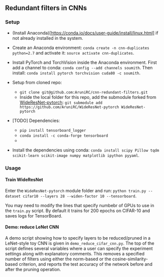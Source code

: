 ## Redundant filters in CNNs

### Setup

* (Install Anaconda)[https://conda.io/docs/user-guide/install/linux.html] if not already installed in the system.
* Create an Anaconda environment: `conda create -n cnn-duplicates python=2.7` and activate it: `source activate cnn-duplicates`.
* Install PyTorch and TorchVision inside the Anaconda environment. First add a channel to conda: `conda config --add channels soumith`. Then install: `conda install pytorch torchvision cuda80 -c soumith`.
* Setup from cloned repo: 
    * `git clone git@github.com:AruniRC/cnn-redundant-filters.git`
    * Inside the local folder for this repo, add the submodule forked from [WideResNet-pytorch](https://github.com/xternalz/WideResNet-pytorch):  `git submodule add https://github.com/AruniRC/WideResNet-pytorch WideResNet-pytorch` 
* [TODO] Dependencies:
    * `pip install tensorboard_logger`
    * `conda install -c conda-forge tensorboard`
    * 



* Install the dependencies using conda: `conda install scipy Pillow tqdm scikit-learn scikit-image numpy matplotlib ipython pyyaml`.


### Usage

#### Train WideResNet

Enter the `WideResNet-pytorch` module folder and run: `python train.py --dataset cifar10 --layers 28 --widen-factor 10 --tensorboard`.

You may need to modify the lines that specify numbebr of GPUs to use in the `train.py` script. By default it trains for 200 epochs on CIFAR-10 and saves logs for TensorBoard. 



#### Demo: reduce LeNet CNN

A demo script showing how to specify layers to be reduced/pruned in a LeNet-style toy CNN is given in `demo_reduce_cifar_cnn.py`. The top of the script defines several variables where a user can specify the experiment settings along with explanatory comments.  This removes a specified number of filters using either the norm-based or the cosine-similarity-based criterion, and reports the test accuracy of the network before and after the pruning operation. 









